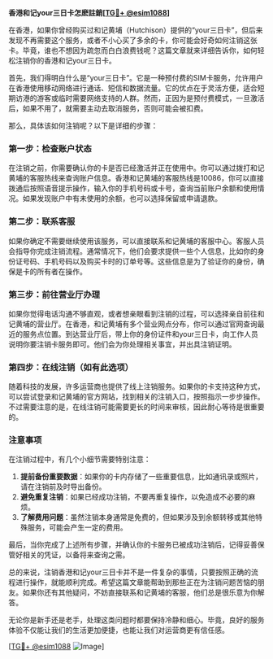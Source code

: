 **香港和记your三日卡怎麽註銷[[TG💪+ @esim1088](https://t.me/s/esim1088)]**

在香港，如果你曾经购买过和记黄埔（Hutchison）提供的“your三日卡”，但后来发现不再需要这个服务，或者不小心买了多余的卡，你可能会好奇如何注销这张卡。毕竟，谁也不想因为疏忽而白白浪费钱呢？这篇文章就来详细告诉你，如何轻松注销你的香港和记your三日卡。

首先，我们得明白什么是“your三日卡”。它是一种预付费的SIM卡服务，允许用户在香港使用移动网络进行通话、短信和数据流量。它的优点在于灵活方便，适合短期访港的游客或临时需要网络支持的人群。然而，正因为是预付费模式，一旦激活后，如果不用了，就需要主动去取消服务，否则可能会被扣费。

那么，具体该如何注销呢？以下是详细的步骤：

### **第一步：检查账户状态**
在注销之前，你需要确认你的卡是否已经激活并正在使用中。你可以通过拨打和记黄埔的客服热线来查询账户信息。香港和记黄埔的客服热线是10086，你可以直接拨通后按照语音提示操作，输入你的手机号码或卡号，查询当前账户余额和使用情况。如果发现账户中有未使用的余额，也可以选择保留或申请退款。

### **第二步：联系客服**
如果你确定不需要继续使用该服务，可以直接联系和记黄埔的客服中心。客服人员会指导你完成注销流程。通常情况下，他们会要求提供一些个人信息，比如你的身份证号码、手机号码以及购买卡时的订单号等。这些信息是为了验证你的身份，确保是卡的所有者在操作。

### **第三步：前往营业厅办理**
如果你觉得电话沟通不够直观，或者想亲眼看到注销的过程，可以选择亲自前往和记黄埔的营业厅。在香港，和记黄埔有多个营业网点分布，你可以通过官网查询最近的服务点位置。到达营业厅后，带上你的身份证件和your三日卡，向工作人员说明你要注销卡服务即可。他们会为你处理相关事宜，并出具注销证明。

### **第四步：在线注销（如有此选项）**
随着科技的发展，许多运营商也提供了线上注销服务。如果你的卡支持这种方式，可以尝试登录和记黄埔的官方网站，找到相关的注销入口，按照指示一步步操作。不过需要注意的是，在线注销可能需要更长的时间来审核，因此耐心等待是很重要的。

### **注意事项**
在注销过程中，有几个小细节需要特别注意：
1. **提前备份重要数据**：如果你的卡内存储了一些重要信息，比如通讯录或照片，请在注销前及时导出备份。
2. **避免重复注销**：如果已经成功注销，不要再重复操作，以免造成不必要的麻烦。
3. **了解费用问题**：虽然注销本身通常是免费的，但如果涉及到余额转移或其他特殊服务，可能会产生一定的费用。

最后，当你完成了上述所有步骤，并确认你的卡服务已被成功注销后，记得妥善保管好相关的凭证，以备将来查询之需。

总的来说，注销香港和记your三日卡并不是一件复杂的事情，只要按照正确的流程进行操作，就能顺利完成。希望这篇文章能帮助到那些正在为注销问题苦恼的朋友。如果你还有其他疑问，不妨直接联系和记黄埔的客服，他们总是很乐意为你解答。

无论你是新手还是老手，处理这类问题时都要保持冷静和细心。毕竟，良好的服务体验不仅能让我们的生活更加便捷，也能让我们对运营商更有信任感。

[[TG💪+ @esim1088](https://t.me/s/esim1088) ![Image](https://i.postimg.cc/4NQfJmqS/Snipaste-2025-05-13-00-14-12.png)]